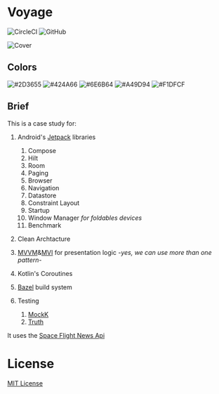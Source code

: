 # Voyage
![CircleCI](https://img.shields.io/circleci/build/github/Mohamed-Elshaarawy/Voyage/main?style=for-the-badge)
![GitHub](https://img.shields.io/github/license/Mohamed-Elshaarawy/Voyage?style=for-the-badge)

![Cover](./designs/voyage_cover.png)

## Colors
![#2D3655](http://placehold.it/150x40/2D3655/FFFFFF?text=2D3655)
![#424A66](http://placehold.it/150x40/424A66/FFFFFF?text=424A66)
![#6E6B64](http://placehold.it/150x40/6E6B64/FFFFFF?text=6E6B64)
![#A49D94](http://placehold.it/150x40/A49D94/FFFFFF?text=A49D94)
![#F1DFCF](http://placehold.it/150x40/F1DFCF/FFFFFF?text=F1DFCF)

## Brief
This is a case study for:
1. Android's [Jetpack](https://developer.android.com/jetpack?gclid=CjwKCAjw7--KBhAMEiwAxfpkWBXrXwunvBWDAlvA7MEPjgEx7sdOEpR1-wYX-JShxNisk70XTgJNxhoCSyYQAvD_BwE&gclsrc=aw.ds) libraries
    1. Compose
    2. Hilt
    3. Room
    4. Paging
    5. Browser
    6. Navigation
    7. Datastore
    8. Constraint Layout
    9. Startup
    10. Window Manager _for foldables devices_
    11. Benchmark

2. Clean Archtacture
3. [MVVM](https://en.wikipedia.org/wiki/Model%E2%80%93view%E2%80%93viewmodel)&[MVI](https://proandroiddev.com/android-model-view-intent-with-kotlin-flow-ca5945316ec)  for presentation logic _-yes, we can use more than one pattern-_
4. Kotlin's Coroutines
5. [Bazel](https://bazel.build/) build system
6. Testing
    1. [MockK](https://github.com/mockk/mockk)
    2. [Truth](https://truth.dev/)

It uses the [Space Flight News Api](https://www.spaceflightnewsapi.net/)

License
=======
[MIT License](./LICENSE)